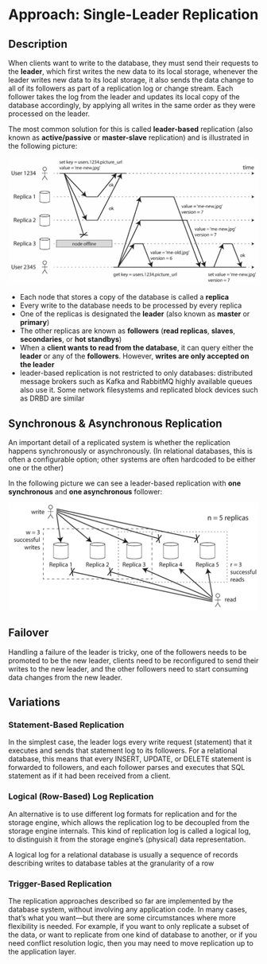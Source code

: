 # Approach: Single-Leader Replication

## Description

When clients want to write to the database, they must send their requests to the **leader**, which first writes the new data to its local storage, whenever the leader writes new data to its local storage, it also sends the data change to all of its followers as part of a replication log or change stream. Each follower takes the log from the leader and updates its local copy of the database accordingly, by applying all writes in the same order as they were processed on the leader.

The most common solution for this is called **leader-based** replication (also known as **active/passive** or **master-slave** replication) and is illustrated in the following picture:

![](approach_leaderless_replication/image2.jpg)

- Each node that stores a copy of the database is called a **replica**
- Every write to the database needs to be processed by every replica
- One of the replicas is designated the **leader** (also known as **master** or **primary**)
- The other replicas are known as **followers** (**read replicas**, **slaves**, **secondaries**, or **hot standbys**)
- When a **client wants to read from the database**, it can query either the **leader** or any of the **followers**. However, **writes are only accepted on the leader**
- leader-based replication is not restricted to only databases: distributed message brokers such as Kafka and RabbitMQ highly available queues also use it. Some network filesystems and replicated block devices such as DRBD are similar

## Synchronous & Asynchronous Replication

An important detail of a replicated system is whether the replication happens synchronously or asynchronously. (In relational databases, this is often a configurable option; other systems are often hardcoded to be either one or the other)

In the following picture we can see a leader-based replication with **one synchronous** and **one asynchronous** follower:

![](approach_leaderless_replication/image1.jpg)

## Failover

Handling a failure of the leader is tricky, one of the followers needs to be promoted to be the new leader, clients need to be reconfigured to send their writes to the new leader, and the other followers need to start consuming data changes from the new leader.

## Variations

### Statement-Based Replication

In the simplest case, the leader logs every write request (statement) that it executes and sends that statement log to its followers. For a relational database, this means that every INSERT, UPDATE, or DELETE statement is forwarded to followers, and each follower parses and executes that SQL statement as if it had been received from a client.

### Logical (Row-Based) Log Replication

An alternative is to use different log formats for replication and for the storage engine, which allows the replication log to be decoupled from the storage engine internals. This kind of replication log is called a logical log, to distinguish it from the storage engine’s (physical) data representation.

A logical log for a relational database is usually a sequence of records describing writes to database tables at the granularity of a row

### Trigger-Based Replication

The replication approaches described so far are implemented by the database system, without involving any application code. In many cases, that’s what you want—but there are some circumstances where more flexibility is needed. For example, if you want to only replicate a subset of the data, or want to replicate from one kind of database to another, or if you need conflict resolution logic, then you may need to move replication up to the application layer.
